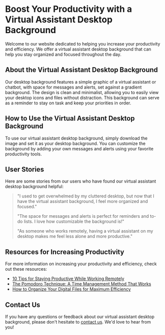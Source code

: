 <!--font:Lobster-->

# Boost Your Productivity with a Virtual Assistant Desktop Background

Welcome to our website dedicated to helping you increase your productivity and efficiency. We offer a virtual assistant desktop background that can help you stay organized and focused throughout the day.

## About the Virtual Assistant Desktop Background

Our desktop background features a simple graphic of a virtual assistant or chatbot, with space for messages and alerts, set against a gradient background. The design is clean and minimalist, allowing you to easily view your desktop icons and files without distraction. This background can serve as a reminder to stay on task and keep your priorities in order.

## How to Use the Virtual Assistant Desktop Background

To use our virtual assistant desktop background, simply download the image and set it as your desktop background. You can customize the background by adding your own messages and alerts using your favorite productivity tools. 

## User Stories

Here are some stories from our users who have found our virtual assistant desktop background helpful:

> "I used to get overwhelmed by my cluttered desktop, but now that I have the virtual assistant background, I feel more organized and focused."
>
> "The space for messages and alerts is perfect for reminders and to-do lists. I love how customizable the background is!"
>
> "As someone who works remotely, having a virtual assistant on my desktop makes me feel less alone and more productive."

## Resources for Increasing Productivity

For more information on increasing your productivity and efficiency, check out these resources:

- [10 Tips for Staying Productive While Working Remotely](#)
- [The Pomodoro Technique: A Time Management Method That Works](#)
- [How to Organize Your Digital Files for Maximum Efficiency](#)

## Contact Us

If you have any questions or feedback about our virtual assistant desktop background, please don't hesitate to [contact us](#). We'd love to hear from you!

<!--

Write me content for website with wallpaper which alt text is:

"A wallpaper with a simple graphic of a virtual assistant or chatbot, with space for messages and alerts, set against a gradient background."

The name/title of the page should not be 1:1 copy of the alt text but rather a real content of the website which is using this wallpaper.

- Use markdown format 
- Start with heading
- Heading should be short and concise
- The content should look like a real website 
- The website should not be about the wallpaper, wallpaper is just a related background
- Heading should be contain work "wallpaper" or "background"
- Include real sections like references, contact, user stories, etc. use things relevant to the page purpose.
- Feel free to use structure like headings, bullets, numbering, blockquotes, paragraphs, horizontal lines, etc.
- You can use formatting like bold or _italic_
- You can include UTF-8 emojis
- Links should be only #hash anchors (and you can refer to the document itself)
- Do not include images


---


# Virtual Assistant Wallpaper for Productivity

Welcome to our website dedicated to productivity and efficiency. Our virtual assistant wallpaper is designed to help you stay organized and focused throughout the day. 

## About the Wallpaper

Our wallpaper features a simple graphic of a virtual assistant or chatbot, with space for messages and alerts, set against a gradient background. The design is clean and minimalist, allowing you to easily view your desktop icons and files without distraction.

## How to Use the Wallpaper

To use our virtual assistant wallpaper, simply download the image and set it as your desktop background. You can customize the wallpaper by adding your own messages and alerts using your favorite productivity tools. 

## User Stories

Here are some stories from our users who have found our virtual assistant wallpaper helpful:

> "I used to get distracted by my cluttered desktop, but now that I have the virtual assistant wallpaper, I feel more organized and focused."
>
> "The space for messages and alerts is perfect for reminders and to-do lists. I love how customizable the wallpaper is!"
>
> "As someone who works remotely, having a virtual assistant on my desktop makes me feel less alone and more productive."

## References

For more information on productivity and efficiency, check out these resources:

- [10 Tips for Staying Productive While Working Remotely](#)
- [The Pomodoro Technique: A Time Management Method That Works](#)
- [How to Organize Your Digital Files for Maximum Efficiency](#)

## Contact Us

If you have any questions or feedback about our virtual assistant wallpaper, please don't hesitate to [contact us](#). We'd love to hear from you!


---


Heading should not include word "wallpaper". The website should not be about the wallpaper itself, wallpaper is just a related background, rewrite whole content.


---


# Boost Your Productivity with a Virtual Assistant Desktop Background

Welcome to our website dedicated to helping you increase your productivity and efficiency. We offer a virtual assistant desktop background that can help you stay organized and focused throughout the day.

## About the Virtual Assistant Desktop Background

Our desktop background features a simple graphic of a virtual assistant or chatbot, with space for messages and alerts, set against a gradient background. The design is clean and minimalist, allowing you to easily view your desktop icons and files without distraction. This background can serve as a reminder to stay on task and keep your priorities in order.

## How to Use the Virtual Assistant Desktop Background

To use our virtual assistant desktop background, simply download the image and set it as your desktop background. You can customize the background by adding your own messages and alerts using your favorite productivity tools. 

## User Stories

Here are some stories from our users who have found our virtual assistant desktop background helpful:

> "I used to get overwhelmed by my cluttered desktop, but now that I have the virtual assistant background, I feel more organized and focused."
>
> "The space for messages and alerts is perfect for reminders and to-do lists. I love how customizable the background is!"
>
> "As someone who works remotely, having a virtual assistant on my desktop makes me feel less alone and more productive."

## Resources for Increasing Productivity

For more information on increasing your productivity and efficiency, check out these resources:

- [10 Tips for Staying Productive While Working Remotely](#)
- [The Pomodoro Technique: A Time Management Method That Works](#)
- [How to Organize Your Digital Files for Maximum Efficiency](#)

## Contact Us

If you have any questions or feedback about our virtual assistant desktop background, please don't hesitate to [contact us](#). We'd love to hear from you!

-->
